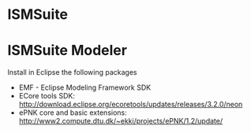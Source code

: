 # ISMSuite 


# ISMSuite Modeler

Install in Eclipse the following packages

 * EMF - Eclipse Modeling Framework SDK	
 * ECore tools SDK: http://download.eclipse.org/ecoretools/updates/releases/3.2.0/neon
 * ePNK core and basic extensions: http://www2.compute.dtu.dk/~ekki/projects/ePNK/1.2/update/

